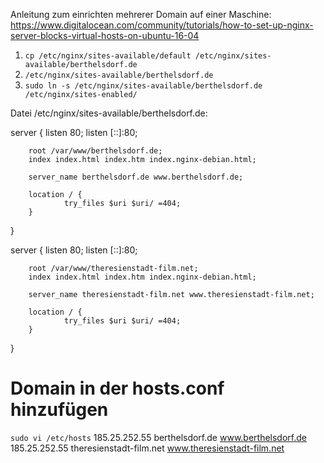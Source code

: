 
Anleitung zum einrichten mehrerer Domain auf einer Maschine:
https://www.digitalocean.com/community/tutorials/how-to-set-up-nginx-server-blocks-virtual-hosts-on-ubuntu-16-04


1. `cp /etc/nginx/sites-available/default /etc/nginx/sites-available/berthelsdorf.de`
2. `/etc/nginx/sites-available/berthelsdorf.de`
3. `sudo ln -s /etc/nginx/sites-available/berthelsdorf.de /etc/nginx/sites-enabled/`

Datei /etc/nginx/sites-available/berthelsdorf.de:

server {
        listen 80;
        listen [::]:80;

        root /var/www/berthelsdorf.de;
        index index.html index.htm index.nginx-debian.html;

        server_name berthelsdorf.de www.berthelsdorf.de;

        location / {
                try_files $uri $uri/ =404;
        }
}




server {
        listen 80;
        listen [::]:80;

        root /var/www/theresienstadt-film.net;
        index index.html index.htm index.nginx-debian.html;

        server_name theresienstadt-film.net www.theresienstadt-film.net;

        location / {
                try_files $uri $uri/ =404;
        }
}


# Domain in der hosts.conf hinzufügen
 `sudo vi /etc/hosts`
185.25.252.55 berthelsdorf.de www.berthelsdorf.de
185.25.252.55 theresienstadt-film.net www.theresienstadt-film.net

